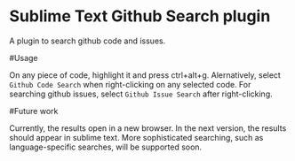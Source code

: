 # Sublime Text Github Search plugin

A plugin to search github code and issues.

#Usage

On any piece of code, highlight it and press ctrl+alt+g. Alernatively, select `Github Code Search` when right-clicking on any selected code. For searching github issues, select `Github Issue Search` after right-clicking.


#Future work

Currently, the results open in a new browser. In the next version, the results should appear in sublime text. More sophisticated searching, such as language-specific searches, will be supported soon.
